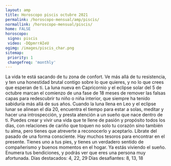 ```yaml
---
layout: amp
title: Horoscopo piscis octubre 2021 
permalink: /horoscopo-mensual/amp/piscis/
normallink: /horoscopo-mensual/piscis/
home: FALSE
horoscopo:
 signo: piscis
 video: -DQpmrrAIeU
ogimg: /images/piscis_char.png
sitemap:
 priority: 1
 changefreq: 'monthly'
---
```



La vida te está sacando de tu zona de confort. Ve más allá de tu resistencia, y ten una honestidad brutal contigo sobre lo que quieres, y no lo que crees que esperan de ti. 
La luna nueva en Capricornio y el eclipse solar del 5 de octubre marcan el comienzo de una fase de 18 meses de remover las falsas capas para redescubrir tu niño o niña interior, que siempre ha tenido sabiduría más allá de sus años. 
Cuando la luna llena en Leo y el eclipse lunar se alinean el día 20, encuentra el tiempo para estar a solas, meditar y hacer una introspección, y presta atención a un sueño que nace dentro de ti. Puedes crear y vivir una vida que te llene de pasión y propósito todos los días, con relaciones de cariño que toquen no solo tu corazón sino también tu alma, pero tienes que atreverte a reconocerlo y aceptarlo. Líbrate del pasado de una forma consciente. Hay muchos tesoros para encontrar en el presente. Tienes uno a tus pies, y tienes un verdadero sentido de compañerismo y buenos momentos en el hogar. Ya estás viviendo el sueño. Enumera tus bendiciones, y podrás ver que eres una persona muy afortunada. 
Días destacados: 4, 22, 29 
Días desafiantes: 8, 13, 18